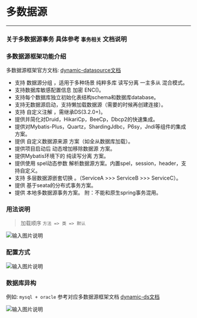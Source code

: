 # 多数据源
- - -
### 关于多数据源事务 具体参考 `事务相关` 文档说明

### 多数据源框架功能介绍
多数据源框架官方文档: [dynamic-datasource文档](https://www.kancloud.cn/tracy5546/dynamic-datasource/2264611)

* 支持 数据源分组 ，适用于多种场景 纯粹多库 读写分离 一主多从 混合模式。
* 支持数据库敏感配置信息 加密 ENC()。
* 支持每个数据库独立初始化表结构schema和数据库database。
* 支持无数据源启动，支持懒加载数据源（需要的时候再创建连接）。
* 支持 自定义注解 ，需继承DS(3.2.0+)。
* 提供并简化对Druid，HikariCp，BeeCp，Dbcp2的快速集成。
* 提供对Mybatis-Plus，Quartz，ShardingJdbc，P6sy，Jndi等组件的集成方案。
* 提供 自定义数据源来源 方案（如全从数据库加载）。
* 提供项目启动后 动态增加移除数据源 方案。
* 提供Mybatis环境下的 纯读写分离 方案。
* 提供使用 spel动态参数 解析数据源方案。内置spel，session，header，支持自定义。
* 支持 多层数据源嵌套切换 。（ServiceA >>> ServiceB >>> ServiceC）。
* 提供 基于seata的分布式事务方案。
* 提供 本地多数据源事务方案。 附：不能和原生spring事务混用。

### 用法说明

> 加载顺序 `方法 => 类 => 默认`<br>

![输入图片说明](https://foruda.gitee.com/images/1678979069737596299/abe8ae7f_1766278.png "屏幕截图")

### 配置方式

![输入图片说明](https://foruda.gitee.com/images/1678979074000345758/b9238f0b_1766278.png "屏幕截图")

### 数据库异构

例如: `mysql + oracle` 参考对应多数据源框架文档 [dynamic-ds文档](https://www.kancloud.cn/tracy5546/dynamic-datasource)

![输入图片说明](https://foruda.gitee.com/images/1678979078387192317/2de94a78_1766278.png "屏幕截图")
